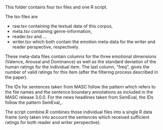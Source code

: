 This folder contains four tsv files and one R script. 

The tsv files are 
* raw.tsv containing the textual data of this corpus,
* meta.tsv containing genre-information,
* reader.tsv and ...
* writer.tsv which both contain the emotion meta-data for the writer and reader perspective, respectively.

These meta-data files contain columns for the three emotional dimensions (Valence, Arousal and Dominance) as well as the standard deviation of the human ratings for the individual item. The last column, "freq", gives the number of valid ratings for this item (after the filtering process described in the paper).

The IDs for sentences taken from MASC follow the pattern <documentName>_<beginIndex>_<endIndex> which refers to the file names and the sentence boundary annotations as included in the MASC release 3.0.0. For the news headlines taken from SemEval, the IDs follow the pattern SemEval_<originalSemEvalId>.

The script combine.R combines those individual files into a single R data frame (only taken into account the sentences which received sufficient ratings for both reader and writer perspective).
